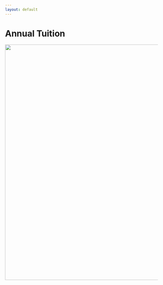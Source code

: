 ```yaml
---
layout: default
---
```


# Annual Tuition

<img src="https://cloud.githubusercontent.com/assets/11180395/15121277/a95f423e-15ce-11e6-80c7-061b5c3bcc26.jpg" width="600" height="776" />
